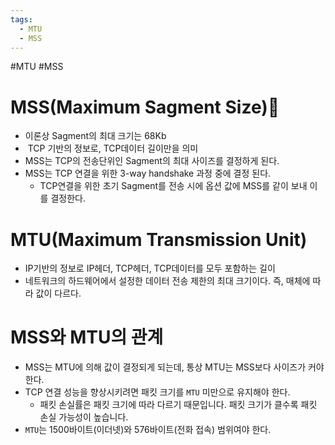 ```yaml
---
tags:
  - MTU
  - MSS
---
```

#MTU #MSS

# MSS(Maximum Sagment Size)
- 이론상 Sagment의 최대 크기는 68Kb
-  TCP 기반의 정보로, TCP데이터 길이만을 의미
- MSS는 TCP의 전송단위인 Sagment의 최대 사이즈를 결정하게 된다.
- MSS는 TCP 연결을 위한 3-way handshake 과정 중에 결정 된다.
	- TCP연결을 위한 초기 Sagment를 전송 시에 옵션 값에 MSS를 같이 보내 이를 결정한다.

# MTU(Maximum Transmission Unit)
- IP기반의 정보로 IP헤더, TCP헤더, TCP데이터를 모두 포함하는 길이
- 네트워크의 하드웨어에서 설정한 데이터 전송 제한의 최대 크기이다. 즉, 매체에 따라 값이 다르다.

# MSS와 MTU의 관계
- MSS는 MTU에 의해 값이 결정되게 되는데, 통상 MTU는 MSS보다 사이즈가 커야 한다.
- TCP 연결 성능을 향상시키려면 패킷 크기를 `MTU` 미만으로 유지해야 한다. 
	- 패킷 손실률은 패킷 크기에 따라 다르기 때문입니다. 패킷 크기가 클수록 패킷 손실 가능성이 높습니다.   
- `MTU`는 1500바이트(이더넷)와 576바이트(전화 접속) 범위여야 한다.